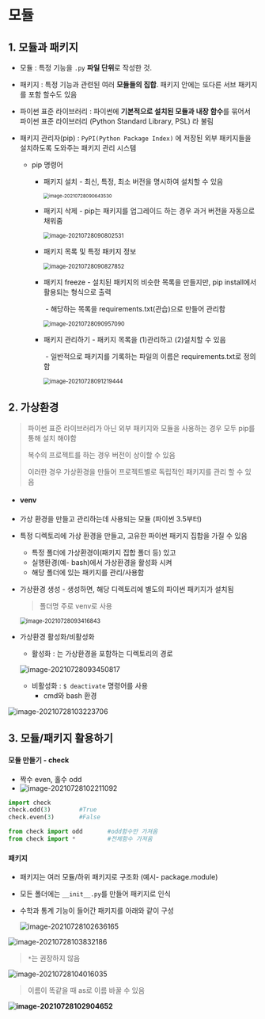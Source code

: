 # 모듈
## 1. 모듈과 패키지

* 모듈 : 특정 기능을 `.py` **파일 단위**로 작성한 것.

* 패키지 : 특정 기능과 관련된 여러 **모듈들의 집합**. 패키지 안에는 또다른 서브 패키지를 포함 할수도 있음

* 파이썬 표준 라이브러리 : 파이썬에 **기본적으로 설치된 모듈과 내장 함수**를 묶어서 파이썬 표준 라이브러리 (Python Standard Library, PSL) 라 불림 

* 패키지 관리자(pip) : `PyPI(Python Package Index)` 에 저장된 외부 패키지들을 설치하도록 도와주는 패키지 관리 시스템

  * pip 명령어

    * 패키지 설치 - 최신, 특정, 최소 버전을 명시하여 설치할 수 있음 

      <img src="md-images/image-20210728090643530.png" alt="image-20210728090643530" style="zoom: 67%;" />

    * 패키지 삭제 - pip는 패키지를 업그레이드 하는 경우 과거 버전을 자동으로 채워줌

      <img src="md-images/image-20210728090802531.png" alt="image-20210728090802531" style="zoom:80%;" />

    * 패키지 목록 및 특정 패키지 정보

      <img src="md-images/image-20210728090827852.png" alt="image-20210728090827852" style="zoom:80%;" />

    * 패키지 freeze - 설치된 패키지의 비슷한 목록을 만들지만, pip install에서 활용되는 형식으로 출력

      ​						 - 해당하는 목록을 requirements.txt(관습)으로 만들어 관리함

      <img src="md-images/image-20210728090957090.png" alt="image-20210728090957090" style="zoom:80%;" />

    * 패키지 관리하기 - 패키지 목록을 (1)관리하고 (2)설치할 수 있음

      ​							 - 일반적으로 패키지를 기록하는 파일의 이름은 requirements.txt로 정의함

      <img src="md-images/image-20210728091219444.png" alt="image-20210728091219444" style="zoom:80%;" />

      



## 2. 가상환경

> 파이썬 표준 라이브러리가 아닌 외부 패키지와 모듈을 사용하는 경우 모두 pip를 통해 설치 해야함
>
> 복수의 프로젝트를 하는 경우 버전이 상이할 수 있음
>
> 이러한 경우 가상환경을 만들어 프로젝트별로 독립적인 패키지를 관리 할 수 있음

* ####  venv

* 가상 환경을 만들고 관리하는데 사용되는  모듈 (파이썬 3.5부터)

* 특정 디렉토리에 가상 환경을 만들고, 고유한 파이썬 패키지 집합을 가질 수 있음

  * 특정 폴더에 가상환경이(패키지 집합 폴더 등) 있고
  * 실행환경(예- bash)에서 가상환경을 활성화 시켜
  * 해당 폴더에 있는 패키지를 관리/사용함

  

* 가상환경 생성 - 생성하면, 해당 디렉토리에 별도의 파이썬 패키지가 설치됨

  > 폴더명 주로 venv로 사용

  <img src="md-images/image-20210728093416843.png" alt="image-20210728093416843" style="zoom:80%;" />



* 가상환경 활성화/비활성화

  * 활성화 : <venv>는 가상환경을 포함하는 디렉토리의 경로

  ![image-20210728093450817](md-images/image-20210728093450817.png)
  * 비활성화 :  `$ deactivate` 명령어를 사용
    * cmd와 bash 환경

![image-20210728103223706](md-images/image-20210728103223706.png)





## 3. 모듈/패키지 활용하기

#### 모듈 만들기 - check

* 짝수 even, 홀수 odd
* ![image-20210728102211092](md-images/image-20210728102211092.png)

```python
import check		
check.odd(3)		#True
check.even(3)		#False

from check import odd		#odd함수만 가져옴
from check import *			#전체함수 가져옴
```



#### 패키지

* 패키지는 여러 모듈/하위 패키지로 구조화 (예시- package.module)

* 모든 폴더에는 `__init__.py`를 만들어 패키지로 인식

* 수학과 통계 기능이 들어간 패키지를 아래와 같이 구성

  ​	<img src="md-images/image-20210728102636165.png" alt="image-20210728102636165"  />



![image-20210728103832186](md-images/image-20210728103832186.png)

> `*`는 권장하지 않음

![image-20210728104016035](md-images/image-20210728104016035.png)

> 이름이 똑같을 때 as로 이름 바꿀 수 있음





**![image-20210728102904652](md-images/image-20210728102904652.png)**















